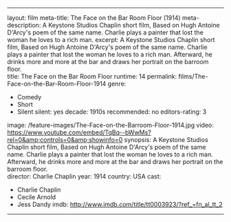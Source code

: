 ---

layout: film
meta-title: The Face on the Bar Room Floor (1914) 
meta-description:  A Keystone Studios Chaplin short film, Based on Hugh Antoine D'Arcy's poem of the same name. Charlie plays a painter that lost the woman he loves to a rich man. 
excerpt: A Keystone Studios Chaplin short film, Based on Hugh Antoine D'Arcy's poem of the same name. Charlie plays a painter that lost the woman he loves to a rich man. Afterward, he drinks more and more at the bar and draws her portrait on the barroom floor.    
title: The Face on the Bar Room Floor
runtime: 14
permalink: films/The-Face-on-the-Bar-Room-Floor-1914
genre:
- Comedy
- Short
- Silent
silent: yes
decade: 1910s
recommended: no
editors-rating: 3

image: /feature-images/The-Face-on-the-Barroom-Floor-1914.jpg
video: https://www.youtube.com/embed/TqBq--bWwMs?rel=0&amp;controls=0&amp;showinfo=0
synopsis: A Keystone Studios Chaplin short film, Based on Hugh Antoine D'Arcy's poem of the same name. Charlie plays a painter that lost the woman he loves to a rich man. Afterward, he drinks more and more at the bar and draws her portrait on the barroom floor.    
director: Charlie Chaplin
year: 1914
country: USA
cast:  
- Charlie Chaplin
- Cecile Arnold
- Jess Dandy
imdb: http://www.imdb.com/title/tt0003923/?ref_=fn_al_tt_2

---